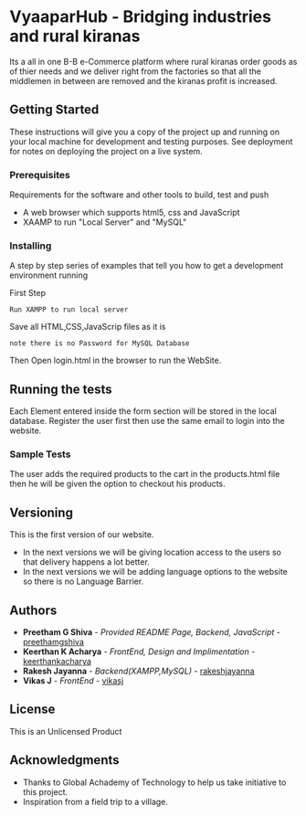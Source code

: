 # VyaaparHub - Bridging industries and rural kiranas

Its a all in one B-B e-Commerce platform where rural kiranas order goods as of thier needs and we deliver right from the factories so that all the middlemen in between are removed and the kiranas profit is increased.

## Getting Started

These instructions will give you a copy of the project up and running on
your local machine for development and testing purposes. See deployment
for notes on deploying the project on a live system.

### Prerequisites

Requirements for the software and other tools to build, test and push 
- A web browser which supports html5, css and JavaScript
- XAAMP to run "Local Server" and "MySQL"

### Installing

A step by step series of examples that tell you how to get a development
environment running

First Step

    Run XAMPP to run local server

Save all HTML,CSS,JavaScrip files as it is

    note there is no Password for MySQL Database

Then Open login.html in the browser to run the WebSite.

## Running the tests

Each Element entered inside the form section will be stored in the local database.
Register the user first then use the same email to login into the website.

### Sample Tests

The user adds the required products to the cart in the products.html file then he will be given the option to checkout his products.


## Versioning

This is the first version of our website.
* In the next versions we will be giving location access to the users so that delivery happens a lot better.
* In the next versions we will be adding language options to the website so there is no Language Barrier.

## Authors

- **Preetham G Shiva** - *Provided README Page, Backend, JavaScript* -
    [preethamgshiva](https://github.com/preethamgshiva)
- **Keerthan K Acharya** - *FrontEnd, Design and Implimentation* -
    [keerthankacharya](https://github.com/keerthankacharya)
- **Rakesh Jayanna** - *Backend(XAMPP,MySQL)* -
    [rakeshjayanna](https://github.com/rakeshjayanna)
- **Vikas J** - *FrontEnd* -
   [vikasj](https://github.com/vikasjgowda)
    

## License

This is an Unlicensed Product

## Acknowledgments

  - Thanks to Global Achademy of Technology to help us take initiative to this project.
  - Inspiration from a field trip to a village.
